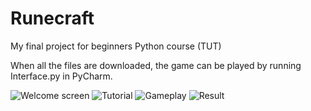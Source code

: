 # Runecraft
My final project for beginners Python course (TUT)

When all the files are downloaded, the game can be played by running Interface.py in PyCharm.

![Welcome screen](http://image.prntscr.com/image/c4374ef172fc48909bf116d120090185.png)
![Tutorial](http://image.prntscr.com/image/634ab8c143ce453da2abbbe76bdfb6b1.png)
![Gameplay](http://image.prntscr.com/image/7d03e0e312ad487b9f6400a04292cc00.png)
![Result](http://image.prntscr.com/image/041ee31a2b9145b68cd99a36bf945f09.png)
